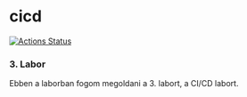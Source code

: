 # cicd
[![Actions Status](https://github.com/Kerhalish/cicd/workflows/Test,%20build%20and%20release/badge.svg)](https://github.com/Kerhalish/cicd/actions)
### 3. Labor

Ebben a laborban fogom megoldani a 3. labort, a CI/CD labort.
